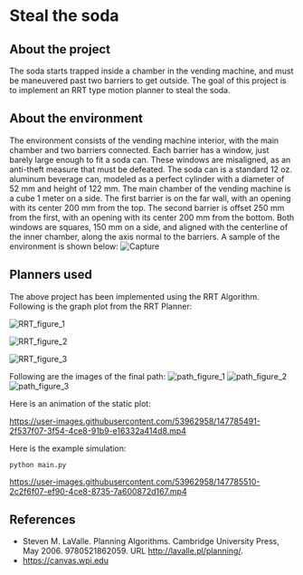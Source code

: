 # Steal the soda

## About the project
The soda starts trapped inside a chamber in the vending machine, and must be maneuvered past two barriers to get outside. The goal of this project is to implement an RRT type motion planner to steal the soda.

## About the environment
The environment consists of the vending machine interior, with the main chamber and two barriers connected. Each barrier has a window, just barely large enough to fit a soda can. These windows are misaligned, as an anti-theft measure that must be defeated. The soda can is a standard 12 oz. aluminum beverage can, modeled as a perfect cylinder with
a diameter of 52 mm and height of 122 mm. The main chamber of the vending machine is a cube 1 meter on a side. The first barrier is on the far wall, with an opening with its center 200 mm from the top. The second barrier is offset 250 mm from the first, with an opening with its center 200 mm from the bottom. Both windows are squares, 150 mm on a side, and aligned with the centerline of the inner chamber, along the axis normal to the barriers. A sample of the environment is shown below:
![Capture](https://user-images.githubusercontent.com/53962958/147783728-3228e148-a74c-4540-9aa7-6af992a6e64c.PNG)

## Planners used

The above project has been implemented using the RRT Algorithm. Following is the graph plot from the RRT Planner:

![RRT_figure_1](https://user-images.githubusercontent.com/53962958/147785281-67df6eff-bd5f-4a06-b090-efe7f66d5308.png)

![RRT_figure_2](https://user-images.githubusercontent.com/53962958/147785287-f136cfea-a3a6-48a2-bcbc-f041521310af.png)

![RRT_figure_3](https://user-images.githubusercontent.com/53962958/147785298-b44c2cf0-11cf-4a74-aca0-fd5e235b2c80.png)

Following are the images of the final path:
![path_figure_1](https://user-images.githubusercontent.com/53962958/147785244-ed6e3101-d88c-430b-a206-6d992f7fe97d.png)
![path_figure_2](https://user-images.githubusercontent.com/53962958/147785248-432d9c2f-c7cf-4470-8fa7-3511a161f8a0.png)
![path_figure_3](https://user-images.githubusercontent.com/53962958/147785254-7b49e179-8f25-44f8-a2e4-72c81288e87a.png)

Here is an animation of the static plot:

https://user-images.githubusercontent.com/53962958/147785491-2f537f07-3f54-4ce8-91b9-e16332a414d8.mp4

Here is the example simulation:
```
python main.py
```

https://user-images.githubusercontent.com/53962958/147785510-2c2f6f07-ef90-4ce8-8735-7a600872d167.mp4

## References

* Steven M. LaValle. Planning Algorithms. Cambridge University Press, May 2006.
9780521862059. URL http://lavalle.pl/planning/.
* https://canvas.wpi.edu


